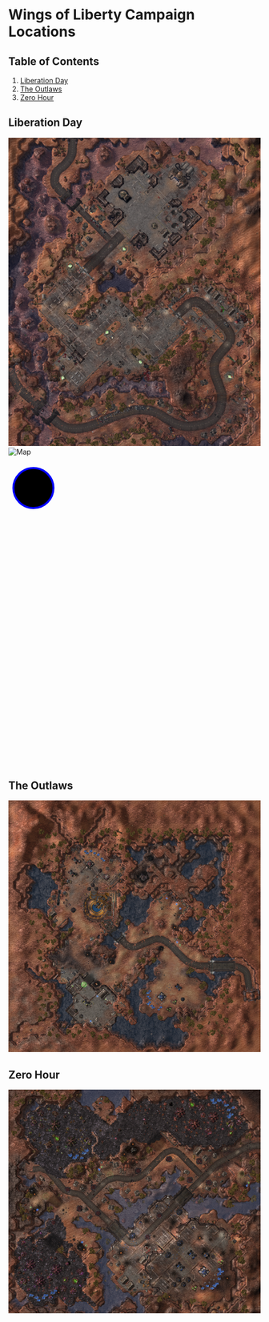 # Wings of Liberty Campaign Locations
## Table of Contents
1. [Liberation Day](#Liberation_Day)
1. [The Outlaws](#The_Outlaws)
1. [Zero Hour](#Zero_Hour)

## Liberation Day
![Map](./images/raw/liberation_day.png)
![Map](./images/liberation_day.svg)

<svg height="600" width="200">
  <circle cx="50" cy="50" r="40" stroke="blue" stroke-width="4" fill="#99a99">
  <image href="raw/liberation_day.png">
  SVG is unsupported.
</svg>

## The Outlaws
![Map](./images/raw/the_outlaws.png)

## Zero Hour
![Map](./images/raw/zero_hour.png)
